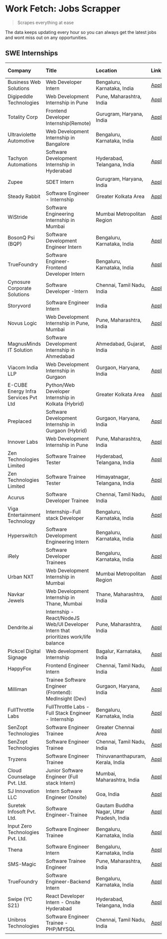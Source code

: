 # Work Fetch: Jobs Scrapper
> Scrapes everything at ease

The data keeps updating every hour so you can always get the latest jobs and wont miss out on any opportunities.

## SWE Internships
<!--START_SECTION:workfetch-->
| Company                              | Title                                                                                | Location                                  | Link                                                                                                                                                                                                                                                                                                | Date Posted   |
|:-------------------------------------|:-------------------------------------------------------------------------------------|:------------------------------------------|:----------------------------------------------------------------------------------------------------------------------------------------------------------------------------------------------------------------------------------------------------------------------------------------------------|:--------------|
| Business Web Solutions               | Web Developer Intern                                                                 | Bengaluru, Karnataka, India               | [Apply](https://in.linkedin.com/jobs/view/web-developer-intern-at-business-web-solutions-3897552404?position=27&pageNum=0&refId=zk2m7PMCwrAuwZFiFY1%2BeA%3D%3D&trackingId=k3py7VywesssMi4rwmq%2BMA%3D%3D&trk=public_jobs_jserp-result_search-card)                                                  | 2024-04-13    |
| Digipeddle Technologies              | Web Development Internship in Pune                                                   | Pune, Maharashtra, India                  | [Apply](https://in.linkedin.com/jobs/view/web-development-internship-in-pune-at-digipeddle-technologies-3898605884?position=56&pageNum=0&refId=zk2m7PMCwrAuwZFiFY1%2BeA%3D%3D&trackingId=dNF9jGWDeX5mt2URWctb9Q%3D%3D&trk=public_jobs_jserp-result_search-card)                                     | 2024-04-13    |
| Totality Corp                        | Frontend Developer Internship(Remote)                                                | Gurugram, Haryana, India                  | [Apply](https://in.linkedin.com/jobs/view/frontend-developer-internship-remote-at-totality-corp-3897033997?position=6&pageNum=0&refId=zk2m7PMCwrAuwZFiFY1%2BeA%3D%3D&trackingId=qFH08NarnecpqDlsj0thTg%3D%3D&trk=public_jobs_jserp-result_search-card)                                              | 2024-04-12    |
| Ultraviolette Automotive             | Web Development Internship in Bangalore                                              | Bengaluru, Karnataka, India               | [Apply](https://in.linkedin.com/jobs/view/web-development-internship-in-bangalore-at-ultraviolette-automotive-3896965783?position=35&pageNum=0&refId=zk2m7PMCwrAuwZFiFY1%2BeA%3D%3D&trackingId=V0dVie6m8RaDIFoJk7OcRA%3D%3D&trk=public_jobs_jserp-result_search-card)                               | 2024-04-12    |
| Tachyon Automations                  | Software Development Internship in Hyderabad                                         | Hyderabad, Telangana, India               | [Apply](https://in.linkedin.com/jobs/view/software-development-internship-in-hyderabad-at-tachyon-automations-3896969464?position=37&pageNum=0&refId=zk2m7PMCwrAuwZFiFY1%2BeA%3D%3D&trackingId=R5XHE%2BosalC5A7CQBjAu2Q%3D%3D&trk=public_jobs_jserp-result_search-card)                             | 2024-04-12    |
| Zupee                                | SDET Intern                                                                          | Gurugram, Haryana, India                  | [Apply](https://in.linkedin.com/jobs/view/sdet-intern-at-zupee-3888478071?position=29&pageNum=0&refId=zk2m7PMCwrAuwZFiFY1%2BeA%3D%3D&trackingId=sJ8mZnhyRXyhmeKClz8RYg%3D%3D&trk=public_jobs_jserp-result_search-card)                                                                              | 2024-04-09    |
| Steady Rabbit                        | Software Engineer - Internship                                                       | Greater Kolkata Area                      | [Apply](https://in.linkedin.com/jobs/view/software-engineer-internship-at-steady-rabbit-3885171077?position=13&pageNum=0&refId=zk2m7PMCwrAuwZFiFY1%2BeA%3D%3D&trackingId=wz4pSDvb3LJXAfKl%2FWly2Q%3D%3D&trk=public_jobs_jserp-result_search-card)                                                   | 2024-04-08    |
| WiStride                             | Software Engineering Internship in Mumbai                                            | Mumbai Metropolitan Region                | [Apply](https://in.linkedin.com/jobs/view/software-engineering-internship-in-mumbai-at-wistride-3888218704?position=14&pageNum=0&refId=zk2m7PMCwrAuwZFiFY1%2BeA%3D%3D&trackingId=%2FjW9tfRWxl4T0GQXiMsOlA%3D%3D&trk=public_jobs_jserp-result_search-card)                                           | 2024-04-08    |
| BosonQ Psi (BQP)                     | Software Development Engineer Intern                                                 | Bengaluru, Karnataka, India               | [Apply](https://in.linkedin.com/jobs/view/software-development-engineer-intern-at-bosonq-psi-bqp-3888328596?position=32&pageNum=0&refId=zk2m7PMCwrAuwZFiFY1%2BeA%3D%3D&trackingId=opDNYrNTSYzg%2BBdKEtWw2A%3D%3D&trk=public_jobs_jserp-result_search-card)                                          | 2024-04-06    |
| TrueFoundry                          | Software Engineer- Frontend Developer Intern                                         | Bengaluru, Karnataka, India               | [Apply](https://in.linkedin.com/jobs/view/software-engineer-frontend-developer-intern-at-truefoundry-3887320206?position=16&pageNum=0&refId=zk2m7PMCwrAuwZFiFY1%2BeA%3D%3D&trackingId=t4ghSwf8D7OHHV4EY%2BOYdQ%3D%3D&trk=public_jobs_jserp-result_search-card)                                      | 2024-04-05    |
| Cynosure Corporate Solutions         | Software Developer -Intern                                                           | Chennai, Tamil Nadu, India                | [Apply](https://in.linkedin.com/jobs/view/software-developer-intern-at-cynosure-corporate-solutions-3884767755?position=17&pageNum=0&refId=zk2m7PMCwrAuwZFiFY1%2BeA%3D%3D&trackingId=5UZUyvsb8%2FRkcdP01EFh9g%3D%3D&trk=public_jobs_jserp-result_search-card)                                       | 2024-04-04    |
| Storyvord                            | Software Engineer Intern                                                             | India                                     | [Apply](https://in.linkedin.com/jobs/view/software-engineer-intern-at-storyvord-3518938006?position=24&pageNum=0&refId=zk2m7PMCwrAuwZFiFY1%2BeA%3D%3D&trackingId=tj7CKCtJ6mznbt9DwN%2BY8w%3D%3D&trk=public_jobs_jserp-result_search-card)                                                           | 2024-04-04    |
| Novus Logic                          | Web Development Internship in Pune, Mumbai                                           | Pune, Maharashtra, India                  | [Apply](https://in.linkedin.com/jobs/view/web-development-internship-in-pune-mumbai-at-novus-logic-3885741343?position=55&pageNum=0&refId=zk2m7PMCwrAuwZFiFY1%2BeA%3D%3D&trackingId=j69dpb1R5NsLaWS%2Fl7yMKA%3D%3D&trk=public_jobs_jserp-result_search-card)                                        | 2024-04-04    |
| MagnusMinds IT Solution              | Software Development Internship in Ahmedabad                                         | Ahmedabad, Gujarat, India                 | [Apply](https://in.linkedin.com/jobs/view/software-development-internship-in-ahmedabad-at-magnusminds-it-solution-3883933909?position=33&pageNum=0&refId=zk2m7PMCwrAuwZFiFY1%2BeA%3D%3D&trackingId=7UxLZ3QmYPfZTzlLZBDFMw%3D%3D&trk=public_jobs_jserp-result_search-card)                           | 2024-04-03    |
| Viacom India LLP                     | Web Development Internship in Gurgaon                                                | Gurgaon, Haryana, India                   | [Apply](https://in.linkedin.com/jobs/view/web-development-internship-in-gurgaon-at-viacom-india-llp-3883946826?position=48&pageNum=0&refId=zk2m7PMCwrAuwZFiFY1%2BeA%3D%3D&trackingId=xYCCMSxid5xiDMJQ4j%2FgfQ%3D%3D&trk=public_jobs_jserp-result_search-card)                                       | 2024-04-03    |
| E-CUBE Energy Infra Services Pvt Ltd | Python/Web Developer Internship in Kolkata (Hybrid)                                  | Greater Kolkata Area                      | [Apply](https://in.linkedin.com/jobs/view/python-web-developer-internship-in-kolkata-hybrid-at-e-cube-energy-infra-services-pvt-ltd-3882160442?position=10&pageNum=0&refId=zk2m7PMCwrAuwZFiFY1%2BeA%3D%3D&trackingId=0ZWmWaNdgffSI%2Bgh2Xj1pg%3D%3D&trk=public_jobs_jserp-result_search-card)       | 2024-04-02    |
| Preplaced                            | Software Development Internship in Gurgaon (Hybrid)                                  | Gurgaon, Haryana, India                   | [Apply](https://in.linkedin.com/jobs/view/software-development-internship-in-gurgaon-hybrid-at-preplaced-3880567870?position=19&pageNum=0&refId=zk2m7PMCwrAuwZFiFY1%2BeA%3D%3D&trackingId=bjmbbmmwZSpspcqlZgldfg%3D%3D&trk=public_jobs_jserp-result_search-card)                                    | 2024-04-01    |
| Innover Labs                         | Web Development Internship in Pune                                                   | Pune, Maharashtra, India                  | [Apply](https://in.linkedin.com/jobs/view/web-development-internship-in-pune-at-innover-labs-3875494237?position=5&pageNum=0&refId=zk2m7PMCwrAuwZFiFY1%2BeA%3D%3D&trackingId=AGxcdALpzAZCQLI8x9MYRA%3D%3D&trk=public_jobs_jserp-result_search-card)                                                 | 2024-03-28    |
| Zen Technologies Limited             | Software Trainee Tester                                                              | Hyderabad, Telangana, India               | [Apply](https://in.linkedin.com/jobs/view/software-trainee-tester-at-zen-technologies-limited-3872036112?position=11&pageNum=0&refId=zk2m7PMCwrAuwZFiFY1%2BeA%3D%3D&trackingId=gDnrlXvC9JZ4P6ykjWx71Q%3D%3D&trk=public_jobs_jserp-result_search-card)                                               | 2024-03-27    |
| Zen Technologies Limited             | Software Trainee Tester                                                              | Himayatnagar, Telangana, India            | [Apply](https://in.linkedin.com/jobs/view/software-trainee-tester-at-zen-technologies-limited-3872100214?position=8&pageNum=0&refId=zk2m7PMCwrAuwZFiFY1%2BeA%3D%3D&trackingId=ZgVg438Lf8rwNay%2BV4iC4A%3D%3D&trk=public_jobs_jserp-result_search-card)                                              | 2024-03-26    |
| Acurus                               | Software Developer Trainee                                                           | Chennai, Tamil Nadu, India                | [Apply](https://in.linkedin.com/jobs/view/software-developer-trainee-at-acurus-3871400616?position=18&pageNum=0&refId=zk2m7PMCwrAuwZFiFY1%2BeA%3D%3D&trackingId=%2FScIQqzMGKFolfNojqyH0A%3D%3D&trk=public_jobs_jserp-result_search-card)                                                            | 2024-03-26    |
| Viga Entertainment Technology        | Internship-Full stack Developer                                                      | Bengaluru, Karnataka, India               | [Apply](https://in.linkedin.com/jobs/view/internship-full-stack-developer-at-viga-entertainment-technology-3870669789?position=25&pageNum=0&refId=zk2m7PMCwrAuwZFiFY1%2BeA%3D%3D&trackingId=97bPtPl75rDuDsrn%2Bi9gQw%3D%3D&trk=public_jobs_jserp-result_search-card)                                | 2024-03-25    |
| Hyperswitch                          | Software Development Engineering Intern                                              | Bengaluru, Karnataka, India               | [Apply](https://in.linkedin.com/jobs/view/software-development-engineering-intern-at-hyperswitch-3865513498?position=59&pageNum=0&refId=zk2m7PMCwrAuwZFiFY1%2BeA%3D%3D&trackingId=UbCQoEZCcwtuLFYaml%2Fe7Q%3D%3D&trk=public_jobs_jserp-result_search-card)                                          | 2024-03-23    |
| iRely                                | Software Developer Trainees                                                          | Bengaluru, Karnataka, India               | [Apply](https://in.linkedin.com/jobs/view/software-developer-trainees-at-irely-3860566039?position=2&pageNum=0&refId=zk2m7PMCwrAuwZFiFY1%2BeA%3D%3D&trackingId=WyTczgIFdOLo%2B0JE1jLN3w%3D%3D&trk=public_jobs_jserp-result_search-card)                                                             | 2024-03-18    |
| Urban NXT                            | Web Development Internship in Mumbai                                                 | Mumbai Metropolitan Region                | [Apply](https://in.linkedin.com/jobs/view/web-development-internship-in-mumbai-at-urban-nxt-3858090142?position=57&pageNum=0&refId=zk2m7PMCwrAuwZFiFY1%2BeA%3D%3D&trackingId=3j2fzBQvE1J87jxZvROdKw%3D%3D&trk=public_jobs_jserp-result_search-card)                                                 | 2024-03-15    |
| Navkar Jewels                        | Web Development Internship in Thane, Mumbai                                          | Thane, Maharashtra, India                 | [Apply](https://in.linkedin.com/jobs/view/web-development-internship-in-thane-mumbai-at-navkar-jewels-3858087224?position=60&pageNum=0&refId=zk2m7PMCwrAuwZFiFY1%2BeA%3D%3D&trackingId=PLKhgCXuE4LLTkDiFzi9jQ%3D%3D&trk=public_jobs_jserp-result_search-card)                                       | 2024-03-15    |
| Dendrite.ai                          | Internship - React/NodeJS Web/UI Developer Intern that prioritizes work/life balance | Pune, Maharashtra, India                  | [Apply](https://in.linkedin.com/jobs/view/internship-react-nodejs-web-ui-developer-intern-that-prioritizes-work-life-balance-at-dendrite-ai-3853583200?position=36&pageNum=0&refId=zk2m7PMCwrAuwZFiFY1%2BeA%3D%3D&trackingId=KcOOGy3wpnCLKywDyGEKdg%3D%3D&trk=public_jobs_jserp-result_search-card) | 2024-03-12    |
| Pickcel Digital Signage              | Web development Internship                                                           | Bagalur, Karnataka, India                 | [Apply](https://in.linkedin.com/jobs/view/web-development-internship-at-pickcel-digital-signage-3849506118?position=54&pageNum=0&refId=zk2m7PMCwrAuwZFiFY1%2BeA%3D%3D&trackingId=gougpnclwPtNA%2F7SZphbdw%3D%3D&trk=public_jobs_jserp-result_search-card)                                           | 2024-03-08    |
| HappyFox                             | Frontend Engineer Intern                                                             | Chennai, Tamil Nadu, India                | [Apply](https://in.linkedin.com/jobs/view/frontend-engineer-intern-at-happyfox-3848357951?position=49&pageNum=0&refId=zk2m7PMCwrAuwZFiFY1%2BeA%3D%3D&trackingId=ycdoUfWmCulhKVBcppNc9Q%3D%3D&trk=public_jobs_jserp-result_search-card)                                                              | 2024-03-07    |
| Milliman                             | Trainee Software Engineer (Frontend): MedInsight (Dev)                               | Gurgaon, Haryana, India                   | [Apply](https://in.linkedin.com/jobs/view/trainee-software-engineer-frontend-medinsight-dev-at-milliman-3792874280?position=9&pageNum=0&refId=zk2m7PMCwrAuwZFiFY1%2BeA%3D%3D&trackingId=UFlC6dJicVwhlJiH%2Bxw4vw%3D%3D&trk=public_jobs_jserp-result_search-card)                                    | 2024-03-01    |
| FullThrottle Labs                    | FullThrottle Labs - Full Stack Engineer - Internship                                 | Bengaluru, Karnataka, India               | [Apply](https://in.linkedin.com/jobs/view/fullthrottle-labs-full-stack-engineer-internship-at-fullthrottle-labs-3829636016?position=58&pageNum=0&refId=zk2m7PMCwrAuwZFiFY1%2BeA%3D%3D&trackingId=cs8w%2FPembZtfXU0ol58KfQ%3D%3D&trk=public_jobs_jserp-result_search-card)                           | 2024-02-17    |
| SenZopt Technologies                 | Software Engineer Trainee                                                            | Greater Chennai Area                      | [Apply](https://in.linkedin.com/jobs/view/software-engineer-trainee-at-senzopt-technologies-3827688781?position=38&pageNum=0&refId=zk2m7PMCwrAuwZFiFY1%2BeA%3D%3D&trackingId=XU0bmDBumsDy1dAKnEBppA%3D%3D&trk=public_jobs_jserp-result_search-card)                                                 | 2024-02-12    |
| SenZopt Technologies                 | Software Engineer Trainee                                                            | Chennai, Tamil Nadu, India                | [Apply](https://in.linkedin.com/jobs/view/software-engineer-trainee-at-senzopt-technologies-3827686880?position=51&pageNum=0&refId=zk2m7PMCwrAuwZFiFY1%2BeA%3D%3D&trackingId=30lLxxyhKLdIUL%2BE3nGWkw%3D%3D&trk=public_jobs_jserp-result_search-card)                                               | 2024-02-12    |
| Tryzens                              | Software Engineer Trainee                                                            | Thiruvananthapuram, Kerala, India         | [Apply](https://in.linkedin.com/jobs/view/software-engineer-trainee-at-tryzens-3809363491?position=39&pageNum=0&refId=zk2m7PMCwrAuwZFiFY1%2BeA%3D%3D&trackingId=x32MiwMd1gmZZAu6aTISwg%3D%3D&trk=public_jobs_jserp-result_search-card)                                                              | 2024-01-18    |
| Cloud Counselage Pvt. Ltd.           | Junior Software Engineer (Full stack Intern)                                         | Mumbai, Maharashtra, India                | [Apply](https://in.linkedin.com/jobs/view/junior-software-engineer-full-stack-intern-at-cloud-counselage-pvt-ltd-3803132814?position=28&pageNum=0&refId=zk2m7PMCwrAuwZFiFY1%2BeA%3D%3D&trackingId=nRzTAz1UIo%2BucCuswmnD%2Bw%3D%3D&trk=public_jobs_jserp-result_search-card)                        | 2024-01-11    |
| SJ Innovation LLC                    | Intern Software Engineer (Onsite)                                                    | Goa, India                                | [Apply](https://in.linkedin.com/jobs/view/intern-software-engineer-onsite-at-sj-innovation-llc-3799959011?position=45&pageNum=0&refId=zk2m7PMCwrAuwZFiFY1%2BeA%3D%3D&trackingId=FpDx8vlbzNEy5tow6%2F827A%3D%3D&trk=public_jobs_jserp-result_search-card)                                            | 2024-01-11    |
| Suretek Infosoft Pvt. Ltd.           | Software Engineer-Trainee                                                            | Gautam Buddha Nagar, Uttar Pradesh, India | [Apply](https://in.linkedin.com/jobs/view/software-engineer-trainee-at-suretek-infosoft-pvt-ltd-3800934643?position=23&pageNum=0&refId=zk2m7PMCwrAuwZFiFY1%2BeA%3D%3D&trackingId=e%2Bu4t4IStg%2BkLT3V%2BqSjfg%3D%3D&trk=public_jobs_jserp-result_search-card)                                       | 2024-01-09    |
| Input Zero Technologies Pvt. Ltd.    | Software Engineer Trainee                                                            | Bengaluru, Karnataka, India               | [Apply](https://in.linkedin.com/jobs/view/software-engineer-trainee-at-input-zero-technologies-pvt-ltd-3800927643?position=30&pageNum=0&refId=zk2m7PMCwrAuwZFiFY1%2BeA%3D%3D&trackingId=BOGIwuEP8bgJceaM7kUXQA%3D%3D&trk=public_jobs_jserp-result_search-card)                                      | 2024-01-09    |
| Thena                                | Software Engineer Intern                                                             | Bengaluru, Karnataka, India               | [Apply](https://in.linkedin.com/jobs/view/software-engineer-intern-at-thena-3778731751?position=20&pageNum=0&refId=zk2m7PMCwrAuwZFiFY1%2BeA%3D%3D&trackingId=Zn4%2Fyw6BruqBnQrqGZdwGw%3D%3D&trk=public_jobs_jserp-result_search-card)                                                               | 2023-12-05    |
| SMS-Magic                            | Software Trainee Engineer                                                            | Pune, Maharashtra, India                  | [Apply](https://in.linkedin.com/jobs/view/software-trainee-engineer-at-sms-magic-3761409781?position=31&pageNum=0&refId=zk2m7PMCwrAuwZFiFY1%2BeA%3D%3D&trackingId=GbgNnLAExVmN8ESWN16AmQ%3D%3D&trk=public_jobs_jserp-result_search-card)                                                            | 2023-11-16    |
| TrueFoundry                          | Software Engineer-Backend Intern                                                     | Bengaluru, Karnataka, India               | [Apply](https://in.linkedin.com/jobs/view/software-engineer-backend-intern-at-truefoundry-3779508170?position=34&pageNum=0&refId=zk2m7PMCwrAuwZFiFY1%2BeA%3D%3D&trackingId=PhRG9B%2FrqCuKNobdwsMnMQ%3D%3D&trk=public_jobs_jserp-result_search-card)                                                 | 2023-11-10    |
| Swipe (YC S21)                       | React Developer Intern - Onsite Hyderabad                                            | Hyderabad, Telangana, India               | [Apply](https://in.linkedin.com/jobs/view/react-developer-intern-onsite-hyderabad-at-swipe-yc-s21-3737600089?position=41&pageNum=0&refId=zk2m7PMCwrAuwZFiFY1%2BeA%3D%3D&trackingId=CEjsy3iytQEBF1%2FchigMuA%3D%3D&trk=public_jobs_jserp-result_search-card)                                         | 2023-10-13    |
| Unibros Technologies                 | Software Engineer Trainee - PHP/MYSQL                                                | Chennai, Tamil Nadu, India                | [Apply](https://in.linkedin.com/jobs/view/software-engineer-trainee-php-mysql-at-unibros-technologies-3656599241?position=40&pageNum=0&refId=zk2m7PMCwrAuwZFiFY1%2BeA%3D%3D&trackingId=Z%2Faw8YfoSl37jj6%2FWWM%2BHQ%3D%3D&trk=public_jobs_jserp-result_search-card)                                 | 2023-06-12    |
<!--END_SECTION:workfetch-->

